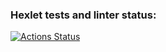 ### Hexlet tests and linter status:
[![Actions Status](https://github.com/Shnitkin/qa-engineer-old-project-84/workflows/hexlet-check/badge.svg)](https://github.com/Shnitkin/qa-engineer-old-project-84/actions)